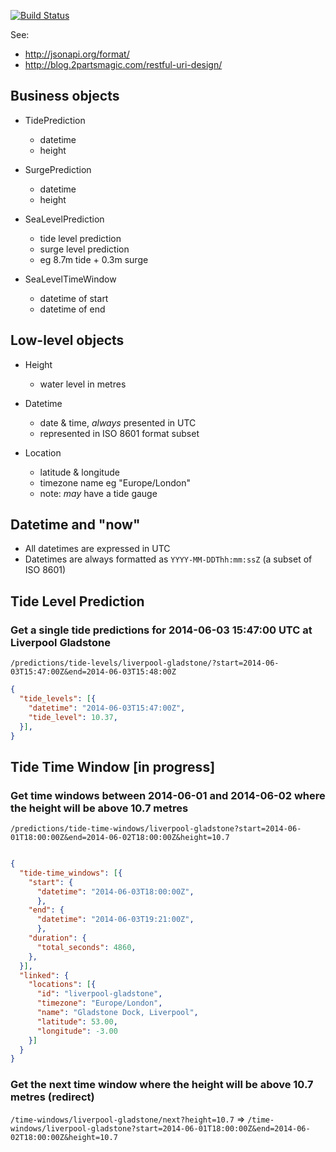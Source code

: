 [![Build Status](https://travis-ci.org/sealevelresearch/sea-level-api.svg)](https://travis-ci.org/sealevelresearch/sea-level-api)

See:
- http://jsonapi.org/format/
- http://blog.2partsmagic.com/restful-uri-design/


## Business objects

- TidePrediction
  - datetime
  - height

- SurgePrediction
  - datetime
  - height

- SeaLevelPrediction
  - tide level prediction
  - surge level prediction
  - eg 8.7m tide + 0.3m surge

- SeaLevelTimeWindow
  - datetime of start
  - datetime of end


## Low-level objects

- Height
  - water level in metres

- Datetime
  - date & time, *always* presented in UTC
  - represented in ISO 8601 format subset

- Location
  - latitude & longitude
  - timezone name eg "Europe/London"
  - note: *may* have a tide gauge


## Datetime and "now"

- All datetimes are expressed in UTC
- Datetimes are always formatted as `YYYY-MM-DDThh:mm:ssZ` (a subset of ISO 8601)



## Tide Level Prediction

### Get a single tide predictions for 2014-06-03 15:47:00 UTC at Liverpool Gladstone

`/predictions/tide-levels/liverpool-gladstone/?start=2014-06-03T15:47:00Z&end=2014-06-03T15:48:00Z`

```json
{
  "tide_levels": [{
    "datetime": "2014-06-03T15:47:00Z",
    "tide_level": 10.37,
  }],
}
```

## Tide Time Window [in progress]

### Get time windows between 2014-06-01 and 2014-06-02 where the height will be above 10.7 metres

`/predictions/tide-time-windows/liverpool-gladstone?start=2014-06-01T18:00:00Z&end=2014-06-02T18:00:00Z&height=10.7`

```json

{
  "tide-time_windows": [{
    "start": {
      "datetime": "2014-06-03T18:00:00Z",
      },
    "end": {
      "datetime": "2014-06-03T19:21:00Z",
      },
    "duration": {
      "total_seconds": 4860,
    },
  }],
  "linked": {
    "locations": [{
      "id": "liverpool-gladstone",
      "timezone": "Europe/London",
      "name": "Gladstone Dock, Liverpool",
      "latitude": 53.00,
      "longitude": -3.00
    }]
  }
}
```

### Get the next time window where the height will be above 10.7 metres (redirect)

`/time-windows/liverpool-gladstone/next?height=10.7` => `/time-windows/liverpool-gladstone?start=2014-06-01T18:00:00Z&end=2014-06-02T18:00:00Z&height=10.7`
